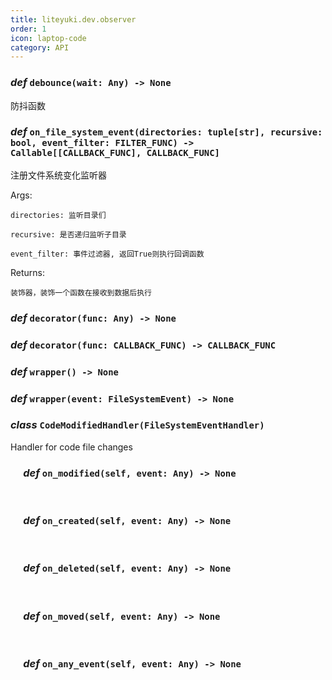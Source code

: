 ```yaml
---
title: liteyuki.dev.observer
order: 1
icon: laptop-code
category: API
---
```


### ***def*** `debounce(wait: Any) -> None`

防抖函数

### ***def*** `on_file_system_event(directories: tuple[str], recursive: bool, event_filter: FILTER_FUNC) -> Callable[[CALLBACK_FUNC], CALLBACK_FUNC]`

注册文件系统变化监听器

Args:

    directories: 监听目录们

    recursive: 是否递归监听子目录

    event_filter: 事件过滤器, 返回True则执行回调函数

Returns:

    装饰器，装饰一个函数在接收到数据后执行

### ***def*** `decorator(func: Any) -> None`



### ***def*** `decorator(func: CALLBACK_FUNC) -> CALLBACK_FUNC`



### ***def*** `wrapper() -> None`



### ***def*** `wrapper(event: FileSystemEvent) -> None`



### ***class*** `CodeModifiedHandler(FileSystemEventHandler)`

Handler for code file changes

### &emsp; ***def*** `on_modified(self, event: Any) -> None`

&emsp;

### &emsp; ***def*** `on_created(self, event: Any) -> None`

&emsp;

### &emsp; ***def*** `on_deleted(self, event: Any) -> None`

&emsp;

### &emsp; ***def*** `on_moved(self, event: Any) -> None`

&emsp;

### &emsp; ***def*** `on_any_event(self, event: Any) -> None`

&emsp;

